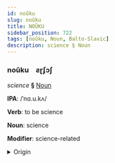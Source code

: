 ```yaml
---
id: noûku
slug: noûku
title: NOÛKU
sidebar_position: 722
tags: [noûku, Noun, Balto-Slavic]
description: science § Noun
---
```


### noûku&emsp;<span kind="abugida">ƨɽʄɔʃ</span>

*science* **§** [Noun](../../tags/Noun)

**IPA**: /ˈnɑ.u.kʌ/

**Verb**: to be science

**Noun**: science

**Modifier**: science-related

<details>
    <summary>Origin</summary>
    Ukrainian нау́ка naúka [nɐˈukɐ]<br/>
    <em>Balto-Slavic Language Family</em>
</details>